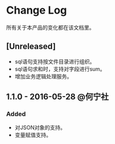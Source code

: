 # Change Log
所有关于本产品的变化都在该文档里。

## [Unreleased]
- sql语句支持按文件目录进行组织。
- sql语句求和时，支持对字段进行sum。
- 增加业务逻辑处理服务。

## 1.1.0 - 2016-05-28 @何宁社
### Added
- 对JSON对象的支持。
- 变量赋值支持。
